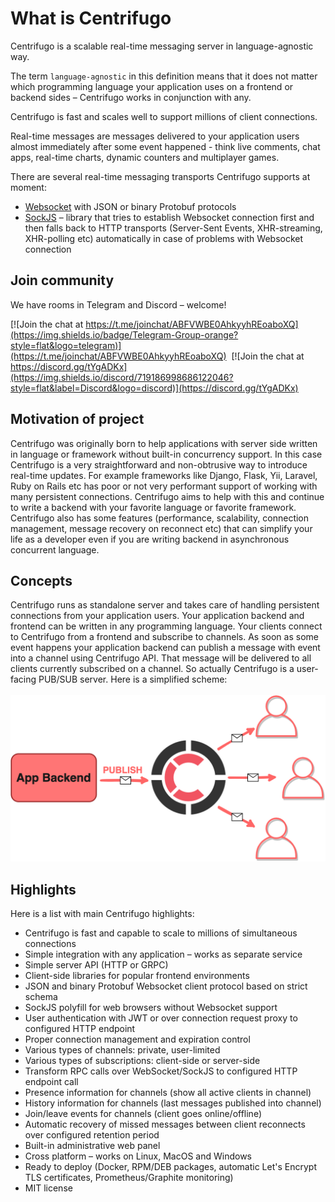 # What is Centrifugo

Centrifugo is a scalable real-time messaging server in language-agnostic way.

The term `language-agnostic` in this definition means that it does not matter which programming language your application uses on a frontend or backend sides – Centrifugo works in conjunction with any. 

Centrifugo is fast and scales well to support millions of client connections.

Real-time messages are messages delivered to your application users almost immediately after some event happened - think live comments, chat apps, real-time charts, dynamic counters and multiplayer games.

There are several real-time messaging transports Centrifugo supports at moment:

* [Websocket](https://en.wikipedia.org/wiki/WebSocket) with JSON or binary Protobuf protocols
* [SockJS](https://github.com/sockjs/sockjs-client) – library that tries to establish Websocket connection first and then falls back to HTTP transports (Server-Sent Events, XHR-streaming, XHR-polling etc) automatically in case of problems with Websocket connection

## Join community

We have rooms in Telegram and Discord – welcome!

[![Join the chat at https://t.me/joinchat/ABFVWBE0AhkyyhREoaboXQ](https://img.shields.io/badge/Telegram-Group-orange?style=flat&logo=telegram)](https://t.me/joinchat/ABFVWBE0AhkyyhREoaboXQ) &nbsp;[![Join the chat at https://discord.gg/tYgADKx](https://img.shields.io/discord/719186998686122046?style=flat&label=Discord&logo=discord)](https://discord.gg/tYgADKx)

## Motivation of project

Centrifugo was originally born to help applications with server side written in language or framework without built-in concurrency support. In this case Centrifugo is a very straightforward and non-obtrusive way to introduce real-time updates. For example frameworks like Django, Flask, Yii, Laravel, Ruby on Rails etc has poor or not very performant support of working with many persistent connections. Centrifugo aims to help with this and continue to write a backend with your favorite language or favorite framework. Centrifugo also has some features (performance, scalability, connection management, message recovery on reconnect etc) that can simplify your life as a developer even if you are writing backend in asynchronous concurrent language.

## Concepts

Centrifugo runs as standalone server and takes care of handling persistent connections from your application users. Your application backend and frontend can be written in any programming language. Your clients connect to Centrifugo from a frontend and subscribe to channels. As soon as some event happens your application backend can publish a message with event into a channel using Centrifugo API. That message will be delivered to all clients currently subscribed on a channel. So actually Centrifugo is a user-facing PUB/SUB server. Here is a simplified scheme: 
<br><br>
![Centrifugo scheme](images/scheme_sketch.png)

## Highlights

Here is a list with main Centrifugo highlights:

* Centrifugo is fast and capable to scale to millions of simultaneous connections
* Simple integration with any application – works as separate service
* Simple server API (HTTP or GRPC)
* Client-side libraries for popular frontend environments
* JSON and binary Protobuf Websocket client protocol based on strict schema
* SockJS polyfill for web browsers without Websocket support
* User authentication with JWT or over connection request proxy to configured HTTP endpoint
* Proper connection management and expiration control
* Various types of channels: private, user-limited
* Various types of subscriptions: client-side or server-side
* Transform RPC calls over WebSocket/SockJS to configured HTTP endpoint call
* Presence information for channels (show all active clients in channel)
* History information for channels (last messages published into channel)
* Join/leave events for channels (client goes online/offline)
* Automatic recovery of missed messages between client reconnects over configured retention period
* Built-in administrative web panel
* Cross platform – works on Linux, MacOS and Windows
* Ready to deploy (Docker, RPM/DEB packages, automatic Let's Encrypt TLS certificates, Prometheus/Graphite monitoring)
* MIT license
